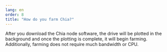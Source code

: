 ```yaml
---
lang: en
order: 8
title: "How do you farm Chia?"
---
```


After you download the Chia node software, the drive will be plotted in the background and once the plotting is complete, it will begin farming. Additionally, farming does not require much bandwidth or CPU.
